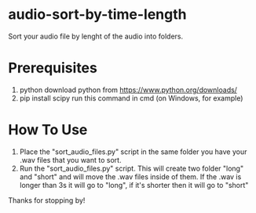 # audio-sort-by-time-length
Sort your audio file by lenght of the audio into folders.


# Prerequisites
1. python
  download python from https://www.python.org/downloads/
2. pip install scipy
  run this command in cmd (on Windows, for example)

# How To Use

1. Place the "sort_audio_files.py" script in the same folder you have your .wav files that you want to sort.
2. Run the "sort_audio_files.py" script. This will create two folder "long" and "short" and will move the .wav files inside of them. If the .wav is longer than 3s it will go to "long", if it's shorter then it will go to "short"

Thanks for stopping by!

